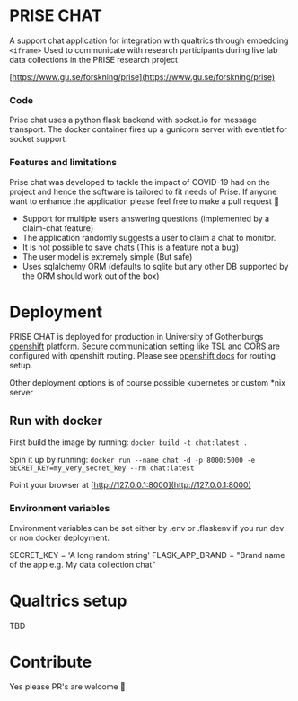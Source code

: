 # PRISE CHAT
A support chat application for integration with qualtrics through embedding `<iframe>`
Used to communicate with research participants during live lab data collections in the PRISE research project

[https://www.gu.se/forskning/prise](https://www.gu.se/forskning/prise)

### Code
Prise chat uses a python flask backend with socket.io for message transport. The docker container fires up a gunicorn 
server with eventlet for socket support. 

### Features and limitations 
Prise chat was developed to tackle the impact of COVID-19 had on the project and hence the software is tailored to fit 
needs of Prise. If anyone want to enhance the application please feel free to make a pull request :sparkling_heart:

* Support for multiple users answering questions (implemented by a claim-chat feature)
* The application randomly suggests a user to claim a chat to monitor.
* It is not possible to save chats (This is a feature not a bug)
* The user model is extremely simple (But safe)
* Uses sqlalchemy ORM (defaults to sqlite but any other DB supported by the ORM should work out of the box)




# Deployment
PRISE CHAT is deployed for production in University of Gothenburgs
[openshift](https://www.redhat.com/en/technologies/cloud-computing/openshift) 
platform. Secure communication setting like TSL and CORS are configured with openshift routing. Please see 
[openshift docs](https://docs.openshift.com/container-platform/4.1/networking/routes/secured-routes.html) for routing 
setup. 

Other deployment options is of course possible kubernetes or custom *nix server

## Run with docker

First build the image by running: 
`docker build -t chat:latest .`

Spin it up by running: 
`docker run --name chat -d -p 8000:5000 -e SECRET_KEY=my_very_secret_key --rm chat:latest`


Point your browser at [http://127.0.0.1:8000](http://127.0.0.1:8000)

### Environment variables 
Environment variables can be set either by .env or .flaskenv if you run dev or non docker deployment. 

SECRET_KEY = 'A long random string'
FLASK_APP_BRAND = "Brand name of the app e.g. My data collection chat"
  

# Qualtrics setup
TBD

# Contribute 
Yes please PR's are welcome :sparkling_heart: